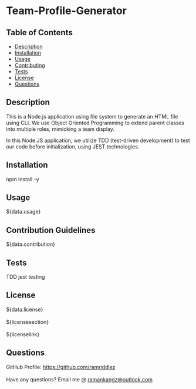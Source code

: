 # Team-Profile-Generator
## Table of Contents
* [Description](#desc) <br>
* [Installation](#install) <br>
* [Usage](#usage) <br>
* [Contributing](#contributing) <br>
* [Tests](#tests) <br>
* [License](#license) <br>
* [Questions](#questions) <br>
## Description
This is a Node.js application using file system to generate an HTML file using CLI. We use Object Oriented Programming to extend parent classes into multiple roles, mimicking a team display.

In this Node.JS application, we utilize TDD (test-driven development) to test our code before initialization, using JEST technologies.

## Installation
npm install -y
## Usage
${data.usage}
## Contribution Guidelines
${data.contribution}
## Tests
TDD jest testing
## License
${data.license} <br><br>
${licensesection}<br><br>
${licenselink}
## Questions
GitHub Profile: https://github.com/ramriddlez <br><br>
Have any questions? Email me @ ramankangz@outlook.com
